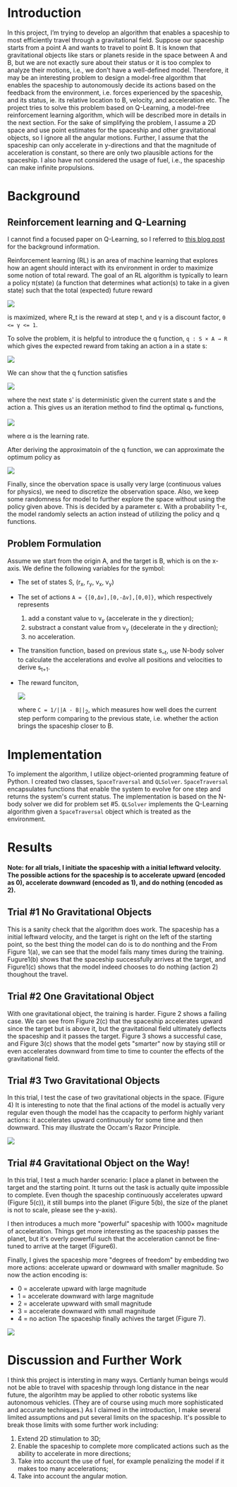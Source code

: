 # Introduction
In this project, I’m trying to develop an algorithm that enables a spaceship to most efficiently travel through a gravitational field. Suppose our spaceship starts from a point A and wants to travel to point B. It is known that gravitational objects like stars or planets reside in the space between A and B, but we are not exactly sure about their status or it is too complex to analyze their motions, i.e., we don’t have a well-defined model. Therefore, it may be an interesting problem to design a model-free algorithm that enables the spaceship to autonomously decide its actions based on the feedback from the environment, i.e. forces experienced by the spaceship, and its status, ie. its relative location to B, velocity, and acceleration etc. The project tries to solve this problem based on Q-Learning, a model-free reinforcement learning algorithm, which will be described more in details in the next section. For the sake of simplifying the problem, I assume a 2D space and use point estimates for the spaceship and other gravitational objects, so I ignore all the angular motions. Further, I assume that the spaceship can only accelerate in y-directions and that the magnitude of acceleration is constant, so there are only two plausible actions for the spaceship. I also have not considered the usage of fuel, i.e., the spaceship can make infinite propulsions.

# Background
## Reinforcement learning and Q-Learning
I cannot find a focused paper on Q-Learning, so I referred to [this blog post](https://lilianweng.github.io/lil-log/2018/02/19/a-long-peek-into-reinforcement-learning.html#q-learning-off-policy-td-control) for the background information.

Reinforcement learning (RL) is an area of machine learning that explores how an agent should interact with its environment in order to maximize some notion of total reward. The goal of an RL algorithm is typically to learn a policy π(state) (a function that determines what action(s) to take in a given state) such that the total (expected) future reward

<img src='./figs/eq1.png'>

is maximized, where R_t is the reward at step t, and γ is a discount factor, `0 <= γ <= 1`.

To solve the problem, it is helpful to introduce the q function, `q : S × A → R` which gives the expected reward from taking an action a in a state s:

<img src='./figs/eq2.png'>

We can show that the q function satisfies

<img src='./figs/eq3.png'>

where the next state s' is deterministic given the current state s and the action a. This gives us an iteration method to find the optimal q<sub>*</sub> functions, 

<img src='./figs/eq4.png'>

where α is the learning rate.

After deriving the approximatoin of the q function, we can approximate the optimum policy as

<img src='./figs/eq5.png'>

Finally, since the obervation space is usally very large (continuous values for physics), we need to discretize the observation space. Also, we keep some randomness for model to further explore the space without using the policy given above. This is decided by a parameter ε. With a probability 1-ε, the model randomly selects an action instead of utilizing the policy and q functions.


## Problem Formulation

Assume we start from the origin A, and the target is B, which is on the x-axis. We define the following variables for the symbol:

- The set of states S, (r<sub>x</sub>, r<sub>y</sub>, v<sub>x</sub>, v<sub>y</sub>)

- The set of actions `A = {[0,Δv],[0,-Δv],[0,0]}`, which respectively represents 
  1) add a constant value to v<sub>y</sub> (accelerate in the y direction);
  2) substract a constant value from v<sub>y</sub> (decelerate in the y direction);
  3) no acceleration.

- The transition function, based on previous state s_<sub>t</sub>, use N-body solver to calculate the accelerations and evolve all positions and velocities to derive s<sub>t+1</sub>.

- The reward funciton, 

  <img src='./figs/eq4.png'> 

  where `C = 1/||A - B||`<sub>2</sub>, which measures how well does the current step perform comparing to the previous state, i.e. whether the action brings the spaceship closer to B.

# Implementation
To implement the algorithm, I utilize object-oriented programming feature of Python. I created two classes, `SpaceTraversal` and `QLSolver`. `SpaceTraversal` encapsulates functions that enable the system to evolve for one step and returns the system's current status. The implementation is based on the N-body solver we did for problem set #5. `QLSolver` implements the Q-Learning algorithm given a `SpaceTraversal` object which is treated as the environment.

# Results
#### Note: for all trials, I initiate the spaceship with a initial leftward velocity. The possible actions for the spaceship is to accelerate upward (encoded as 0), accelerate downward (encoded as 1), and do nothing (encoded as 2).

## Trial #1 No Gravitational Objects
This is a sanity check that the algorithm does work. The spaceship has a initial leftward velocity, and the target is right on the left of the starting point, so the best thing the model can do is to do nonthing and the  From Figure 1(a), we can see that the model fails many times during the training. Fugure1(b) shows that the spaceship successfully arrives at the target, and Figure1(c) shows that the model indeed chooses to do nothing (action 2) thoughout the travel.

## Trial #2 One Gravitational Object
With one gravitational object, the training is harder. Figure 2 shows a failing case. We can see from Figure 2(c) that the spaceship accelerates upward since the target but is above it, but the gravitational field ultimately deflects the spaceship and it passes the target. Figure 3 shows a successful case, and Figure 3(c) shows that the model gets "smarter" now by staying still or even accelerates downward from time to time to counter the effects of the gravitational field.

## Trial #3 Two Gravitational Objects
In this trial, I test the case of two gravitational objects in the space. (Figure 4) It is interesting to note that the final actions of the model is actually very regular even though the model has the ccapacity to perform highly variant actions: it accelerates upward continuously for some time and then downward. This may illustrate the Occam's Razor Principle.

<img src='./figs/result1.png'> 

## Trial #4 Gravitational Object on the Way!
In this trial, I test a much harder scenario: I place a planet in between the target and the starting point. It turns out the task is actually quite impossible to complete. Even though the spaceship continuously accelerates upward (Figure 5(c)), it still bumps into the planet (Figure 5(b), the size of the planet is not to scale, please see the y-axis).

I then introduces a much more "powerful" spaceship with 1000× magnitude of acceleration. Things get more interesting as the spaceship passes the planet, but it's overly powerful such that the acceleration cannot be fine-tuned to arrive at the target (Figure6).

Finally, I gives the spaceship more "degrees of freedom" by embedding two more actions: accelerate upward or downward with smaller magnitude. So now the action encoding is:
  - 0 = accelerate upward with large magnitude
  - 1 = accelerate downward with large magnitude
  - 2 = accelerate upwward with small magnitude
  - 3 = accelerate downward with small magnitude
  - 4 = no action
The spaceship finally achives the target (Figure 7).

<img src='./figs/result2.png'> 

# Discussion and Further Work
I think this project is intersting in many ways. Certianly human beings would not be able to travel with spaceship through long distance in the near future, the algorihtm may be applied to other robotic systems like autonomous vehicles. (They are of course using much more sophisticated and accurate techniques.)
As I claimed in the introduction, I make several limited assumptions and put several limits on the spaceship. It's possible to break those limits with some further work including:

1. Extend 2D stimulation to 3D;
2. Enable the spaceship to complete more complicated actions such as the ability to accelerate in more directions;
3. Take into account the use of fuel, for example penalizing the model if it makes too many accelerations;
4. Take into account the angular motion. 